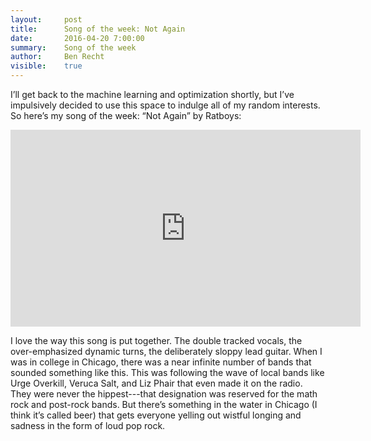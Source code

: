 ```yaml
---
layout:     post
title:      Song of the week: Not Again
date:       2016-04-20 7:00:00
summary:    Song of the week
author:     Ben Recht
visible:    true
---
```


I’ll get back to the machine learning and optimization shortly, but I’ve impulsively decided to use this space to indulge all of my random interests.  So here’s my song of the week:  “Not Again” by Ratboys:

<iframe width="560" height="315" src="https://www.youtube.com/embed/X9zM3CsTUUY" frameborder="0" allowfullscreen></iframe>

I love the way this song is put together.  The double tracked vocals, the over-emphasized dynamic turns, the deliberately sloppy lead guitar.  When I was in college in Chicago, there was a near infinite number of bands that sounded something like this.  This was following the wave of local bands like Urge Overkill, Veruca Salt, and Liz Phair that even made it on the radio.  They were never the hippest---that designation was reserved for the math rock and post-rock bands.  But there’s something in the water in Chicago (I think it’s called beer) that gets everyone yelling out wistful longing and sadness in the form of loud pop rock.
